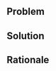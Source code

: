 ## Problem

<!-- what problem is the PR is trying to solve? -->

## Solution

<!-- how is the PR solving the problem? -->

## Rationale

<!-- why was it implemented the way it was? -->

